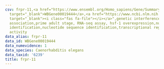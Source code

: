 ```yaml
---
csv: frpr-11,<a href="https://www.ensembl.org/Homo_sapiens/Gene/Summary?db=core;g=WBGene00019444"
  target="_blank">WBGene00019444</a>,<a href="https://www.ncbi.nlm.nih.gov/pubmed/30894454"
  target="_blank"><i class="fas fa-file"></i></a>",genetic interference,functional
  association,prime adult stage, RNA-seq assay, hsf-1 overexpression,nucleotide sequence
  identification,nucleotide sequence identification,transcriptional regulation,up-regulates
  activity
data_alias: frpr-11
data_id: WBGene00019444
data_numevidence: 1
data_species: Caenorhabditis elegans
data_taxid: '6239'
title: frpr-11
---
```

